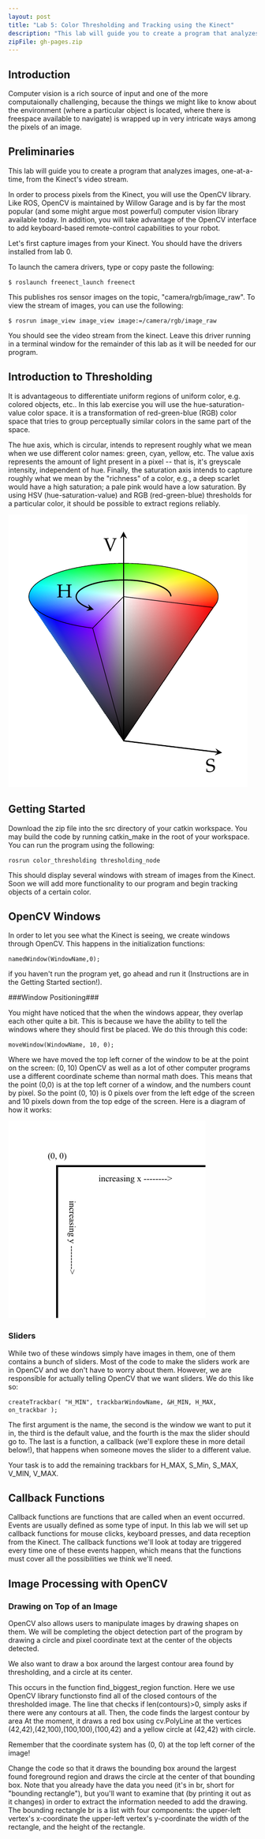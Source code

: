 ```yaml
---
layout: post
title: "Lab 5: Color Thresholding and Tracking using the Kinect"
description: "This lab will guide you to create a program that analyzes images, one-at-a-time, from the Kinect's video stream and openCV."
zipFile: gh-pages.zip
---
```


Introduction
--------------

Computer vision is a rich source of input and one of the more computaionally challenging, because the things we might like to know about the environment (where a particular object is located, where there is freespace available to navigate) is wrapped up in very intricate ways among the pixels of an image. 


Preliminaries
--------------

This lab will guide you to create a program that analyzes images, one-at-a-time, from the Kinect's video stream.

In order to process pixels from the Kinect, you will use the OpenCV library. Like ROS, OpenCV is maintained by Willow Garage and is by far the most popular (and some might argue most powerful) computer vision library available today. In addition, you will take advantage of the OpenCV interface to add keyboard-based remote-control capabilities to your robot. 

Let's first capture images from your Kinect. You should have the drivers installed from lab 0.

To launch the camera drivers, type or copy paste the following:

	$ roslaunch freenect_launch freenect

This publishes ros sensor images on the topic, "camera/rgb/image_raw". To view the stream of images, you can use the following:

	$ rosrun image_view image_view image:=/camera/rgb/image_raw

You should see the video stream from the kinect. Leave this driver running in a terminal window for the remainder of this lab as it will be needed for our program.

Introduction to Thresholding
--------------

It is advantageous to differentiate uniform regions of uniform color, e.g. colored objects, etc..
In this lab exercise you will use the hue-saturation-value color space. it is a transformation of red-green-blue (RGB) color space that tries to group perceptually similar colors in the same part of the space. 

The hue axis, which is circular, intends to represent roughly what we mean when we use different color names: green, cyan, yellow, etc. The value axis represents the amount of light present in a pixel -- that is, it's greyscale intensity, independent of hue. Finally, the saturation axis intends to capture roughly what we mean by the "richness" of a color, e.g., a deep scarlet would have a high saturation; a pale pink would have a low saturation. By using HSV (hue-saturation-value) and RGB (red-green-blue) thresholds for a particular color, it should be possible to extract regions reliably. 

![HSV diagram][HSV-axis]

Getting Started
---------------
Download the zip file into the src directory of your catkin workspace. You may build the code by running catkin_make in the root of your workspace. You can run the program using the following:

	rosrun color_thresholding thresholding_node

This should display several windows with stream of images from the Kinect. Soon we will add more functionality to our program and begin tracking objects of a certain color.

OpenCV Windows
--------------

In order to let you see what the Kinect is seeing, we create windows through OpenCV.
This happens in the initialization functions:

	namedWindow(WindowName,0);

if you haven't run the program yet, go ahead and run it (Instructions are in the Getting Started section!).

###Window Positioning###

You might have noticed that the when the windows appear, they overlap each other quite a bit. This is because we have the ability to tell the windows where they should first be placed. We do this through this code:

	moveWindow(WindowName, 10, 0);

Where we have moved the top left corner of the window to be at the point on the screen: (0, 10)
OpenCV as well as a lot of other computer programs use a different coordinate scheme than normal math does. This means that the point (0,0) is at the top left corner of a window, and the numbers count by pixel. So the point (0, 10) is 0 pixels over from the left edge of the screen and 10 pixels down from the top edge of the screen.
Here is a diagram of how it works: 

![OpenCV Window][openCV-top-left]

### Sliders ###
While two of these windows simply have images in them, one of them contains a bunch of sliders. Most of the code to make the sliders work are in OpenCV and we don't have to worry about them.
However, we are responsible for actually telling OpenCV that we want sliders.
We do this like so:

	createTrackbar( "H_MIN", trackbarWindowName, &H_MIN, H_MAX, on_trackbar );


The first argument is the name, the second is the window we want to put it in, the third is the default value, and the fourth is the max the slider should go to.
The last is a function, a callback (we'll explore these in more detail below!), that happens when someone moves the slider to a different value.

Your task is to add the remaining trackbars for H_MAX, S_Min, S_MAX, V_MIN, V_MAX.

Callback Functions
--------------

Callback functions are functions that are called when an event occurred. Events are usually defined as some type of input. In this lab we will set up callback functions for mouse clicks, keyboard presses, and data reception from the Kinect.
The callback functions we'll look at today are triggered every time one of these events happen, which means that the functions must cover all the possibilities we think we'll need. 

Image Processing with OpenCV
-------------

### Drawing on Top of an Image ###

OpenCV also allows users to manipulate images by drawing shapes on them. We will be completing the object detection part of the program by drawing a circle and pixel coordinate text at the center of the objects detected.

We also want to draw a box around the largest contour area found by thresholding, and a circle at its center.

This occurs in the function find_biggest_region function.
Here we use OpenCV library functionsto find all of the closed contours of the thresholded image.
The line that checks if len(contours)>0, simply asks if there were any contours at all.
Then, the code finds the largest contour by area
At the moment, it draws a red box using cv.PolyLine at the vertices (42,42),(42,100),(100,100),(100,42) and a yellow circle at (42,42) with circle.

Remember that the coordinate system has (0, 0) at the top left corner of the image!

Change the code so that it draws the bounding box around the largest found foreground region and draws the circle at the center of that bounding box.
Note that you already have the data you need (it's in br, short for "bounding rectangle"), but you'll want to examine that (by printing it out as it changes) in order to extract the information needed to add the drawing. The bounding rectangle br is a list with four components:
the upper-left vertex's x-coordinate
the upper-left vertex's y-coordinate
the width of the rectangle, and
the height of the rectangle.


[HSV-axis]: ../images/post/HSV.png
[openCV-top-left]: ../images/post/top_left.png